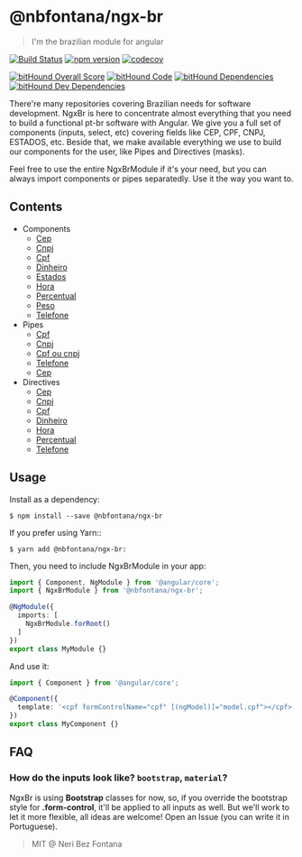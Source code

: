 # @nbfontana/ngx-br

> I'm the brazilian module for angular

[![Build Status](https://travis-ci.org/nbfontana/ngx-br.svg?branch=master)](https://travis-ci.org/nbfontana/ngx-br)
[![npm version](https://badge.fury.io/js/%40nbfontana%2Fngx-br.svg)](https://badge.fury.io/js/%40nbfontana%2Fngx-br)
[![codecov](https://codecov.io/gh/nbfontana/ngx-br/branch/master/graph/badge.svg)](https://codecov.io/gh/nbfontana/ngx-br)

[![bitHound Overall Score](https://www.bithound.io/github/nbfontana/ngx-br/badges/score.svg)](https://www.bithound.io/github/nbfontana/ngx-br)
[![bitHound Code](https://www.bithound.io/github/nbfontana/ngx-br/badges/code.svg)](https://www.bithound.io/github/nbfontana/ngx-br)
[![bitHound Dependencies](https://www.bithound.io/github/nbfontana/ngx-br/badges/dependencies.svg)](https://www.bithound.io/github/nbfontana/ngx-br/master/dependencies/npm)
[![bitHound Dev Dependencies](https://www.bithound.io/github/nbfontana/ngx-br/badges/devDependencies.svg)](https://www.bithound.io/github/nbfontana/ngx-br/master/dependencies/npm)

There're many repositories covering Brazilian needs for software development. NgxBr is here to concentrate almost everything that you need to build a functional pt-br software with Angular. We give you a full set of components (inputs, select, etc) covering fields like CEP, CPF, CNPJ, ESTADOS, etc. Beside that, we make available everything we use to build our components for the user, like Pipes and Directives (masks).

Feel free to use the entire NgxBrModule if it's your need, but you can always import components or pipes separatedly. Use it the way you want to.

## Contents

- Components
  - [Cep](https://github.com/nbfontana/ngx-br/tree/master/src/app/components/cep)
  - [Cnpj](https://github.com/nbfontana/ngx-br/tree/master/src/app/components/cnpj)
  - [Cpf](https://github.com/nbfontana/ngx-br/tree/master/src/app/components/cpf)
  - [Dinheiro](https://github.com/nbfontana/ngx-br/tree/master/src/app/components/dinheiro)
  - [Estados](https://github.com/nbfontana/ngx-br/tree/master/src/app/components/estados)
  - [Hora](https://github.com/nbfontana/ngx-br/tree/master/src/app/components/hora)
  - [Percentual](https://github.com/nbfontana/ngx-br/tree/master/src/app/components/percentual)
  - [Peso](https://github.com/nbfontana/ngx-br/tree/master/src/app/components/peso)
  - [Telefone](https://github.com/nbfontana/ngx-br/tree/master/src/app/components/telefone)
- Pipes
  - [Cpf](https://github.com/nbfontana/ngx-br/tree/master/src/app/pipes)
  - [Cnpj](https://github.com/nbfontana/ngx-br/tree/master/src/app/pipes)
  - [Cpf ou cnpj](https://github.com/nbfontana/ngx-br/tree/master/src/app/pipes)
  - [Telefone](https://github.com/nbfontana/ngx-br/tree/master/src/app/pipes)
  - [Cep](https://github.com/nbfontana/ngx-br/tree/master/src/app/pipes)
- Directives
  - [Cep]()
  - [Cnpj]()
  - [Cpf]()
  - [Dinheiro]()
  - [Hora]()
  - [Percentual]()
  - [Telefone]()
  
## Usage

Install as a dependency:
```
$ npm install --save @nbfontana/ngx-br
```

If you prefer using Yarn::
```
$ yarn add @nbfontana/ngx-br:
```

Then, you need to include NgxBrModule in your app:

```typescript
import { Component, NgModule } from '@angular/core';
import { NgxBrModule } from '@nbfontana/ngx-br';

@NgModule({
  imports: [
    NgxBrModule.forRoot()
  ]
})
export class MyModule {}
```

And use it:
```typescript
import { Component } from '@angular/core';

@Component({
  template: '<cpf formControlName="cpf" [(ngModel)]="model.cpf"></cpf>'
})
export class MyComponent {}
```

## FAQ

### How do the inputs look like? `bootstrap`, `material`?

NgxBr is using **Bootstrap** classes for now, so, if you override the bootstrap style for **.form-control**, it'll be applied to all inputs as well. But we'll work to let it more flexible, all ideas are welcome! Open an Issue (you can write it in Portuguese).


> MIT @ Neri Bez Fontana
